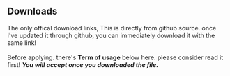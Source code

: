 ## Downloads
The only offical download links, This is directly from github source. once I've updated it through github, you can immediately download it with the same link!
<br><br>
Before applying. there's **Term of usage** below here. please consider read it first! ***You will accept once you downloaded the file.***